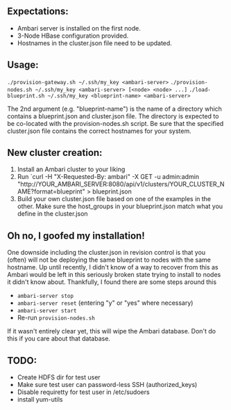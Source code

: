## Expectations:

* Ambari server is installed on the first node.
* 3-Node HBase configuration provided.
* Hostnames in the cluster.json file need to be updated.

## Usage:

`./provision-gateway.sh ~/.ssh/my_key <ambari-server>`
`./provision-nodes.sh ~/.ssh/my_key <ambari-server> [<node> <node> ...]`
`./load-blueprint.sh ~/.ssh/my_key <blueprint-name> <ambari-server>`

The 2nd argument (e.g. "blueprint-name") is the name of a directory which contains a blueprint.json
and cluster.json file. The directory is expected to be co-located with the provision-nodes.sh script.
Be sure that the specified cluster.json file contains the correct hostnames for your system.

## New cluster creation:

1. Install an Ambari cluster to your liking
2. Run `curl -H "X-Requested-By: ambari" -X GET -u admin:admin "http://YOUR_AMBARI_SERVER:8080/api/v1/clusters/YOUR_CLUSTER_NAME?format=blueprint" > blueprint.json
3. Build your own cluster.json file based on one of the examples in the other. Make sure the host_groups in your blueprint.json match what you define in the cluster.json

## Oh no, I goofed my installation!

One downside including the cluster.json in revision control is that you (often) will not be deploying the same blueprint to
nodes with the same hostname. Up until recently, I didn't know of a way to recover from this as Ambari would be left in this
seriously broken state trying to install to nodes it didn't know about. Thankfully, I found there are some steps around this

* `ambari-server stop`
* `ambari-server reset` (entering "y" or "yes" where necessary)
* `ambari-server start`
* Re-run `provision-nodes.sh`

If it wasn't entirely clear yet, this will wipe the Ambari database. Don't do this if you care about that database.

## TODO:

* Create HDFS dir for test user
* Make sure test user can password-less SSH (authorized_keys)
* Disable requiretty for test user in /etc/sudoers
* install yum-utils
